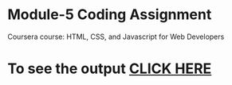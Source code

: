 
# Module-5 Coding Assignment

Coursera course: HTML, CSS, and Javascript for Web Developers

# To see the output [CLICK HERE](https://badrishb.github.io/Week%205/)
